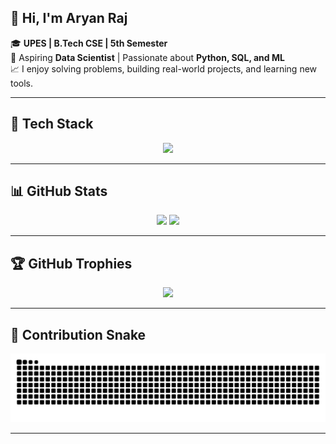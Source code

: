 ## 👋 Hi, I'm Aryan Raj

🎓 **UPES | B.Tech CSE | 5th Semester**  
🚀 Aspiring **Data Scientist** | Passionate about **Python, SQL, and ML**  
📈 I enjoy solving problems, building real-world projects, and learning new tools.
</p>

---

## 🧰 Tech Stack

<p align="center">
  <img src="https://skillicons.dev/icons?i=python,mysql,html,css,java,github,excel,matplotlib" />
</p>

---

## 📊 GitHub Stats

<p align="center">
  <img src="https://github-readme-stats.vercel.app/api?username=aryanraj71&show_icons=true&theme=tokyonight" width="48%"/>
  <img src="https://github-readme-streak-stats.herokuapp.com?user=aryanraj71&theme=tokyonight" width="48%"/>
</p>

---

## 🏆 GitHub Trophies

<p align="center">
  <img src="https://github-profile-trophy.vercel.app/?username=aryanraj71&theme=tokyonight&row=1&margin-w=10" />
</p>

---

## 🐍 Contribution Snake

<p align="center">
  <img src="https://raw.githubusercontent.com/aryanraj71/snake/output/github-contribution-grid-snake.svg" alt="Snake animation" />
</p>

---
